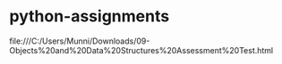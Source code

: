 # python-assignments
file:///C:/Users/Munni/Downloads/09-Objects%20and%20Data%20Structures%20Assessment%20Test.html
